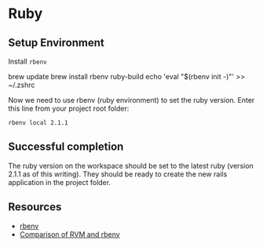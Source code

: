 # Ruby

## Setup Environment

Install `rbenv`

  brew update
  brew install rbenv ruby-build
  echo 'eval "$(rbenv init -)"' >> ~/.zshrc

Now we need to use rbenv (ruby environment) to set the ruby version. Enter this line from your project root folder:

`rbenv local 2.1.1`

## Successful completion

The ruby version on the workspace should be set to the latest ruby (version 2.1.1 as of this writing). They should be ready to create the new rails application in the project folder.

## Resources

* [rbenv](https://github.com/sstephenson/rbenv)
* [Comparison of RVM and rbenv](http://jonathan-jackson.net/rvm-and-rbenv)
